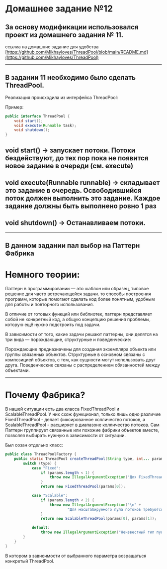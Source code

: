 # Домашнее задание №12
## За основу модификации использовался проект из домашнего задания № 11.
ссылка на домашние задание для удобства [https://github.com/Mikhayloves/ThreadPool/blob/main/README.md](https://github.com/Mikhayloves/ThreadPool)
___________________________________________________________
## В задании 11 необходимо было сделать ThreadPool.
Реализация происходила из интерфейса ThreadPool:

Пример:
```java
public interface ThreadPool {
    void start();
    void execute(Runnable task);
    void shutdown();
}
```
## void start() -> запускает потоки. Потоки бездействуют, до тех пор пока не появится новое задание в очереди (см. execute)
## void execute(Runnable runnable) -> складывает это задание в очередь. Освободившийся поток должен выполнить это задание. Каждое задание должны быть выполнено ровно 1 раз
## void shutdown() -> Останавливаем потоки.
___________________________________________________________
## В данном задании пал выбор на Паттерн Фабрика

# Немного теории:

Паттерн в программировании — это шаблон или образец, типовое решение для часто встречающейся задачи. 
то способы построения программ, которые помогают сделать код более понятным, удобным для работы и повторного использования. 

В отличие от готовых функций или библиотек, паттерн представляет собой не конкретный код, а общую концепцию решения проблемы, которую ещё нужно подстроить под задачи. 

В зависимости от того, какие задачи решают паттерны, они делятся на три вида — порождающие, структурные и поведенческие: 

Порождающие предназначены для создания экземпляра объекта или группы связанных объектов. 
Структурные в основном связаны с композицией объектов, с тем, как сущности могут использовать друг друга. 
Поведенческие связаны с распределением обязанностей между объектами. 

___________________________________________________________
# Почему Фабрика?

В нашей ситуации есть два класса FixedThreadPool и ScalableThreadPool.
У них схож функционал, только лишь одно различие FixedThreadPool - делает фиксированное колличество потоков, а ScalableThreadPool - расширяет в диапазоне колличество потоков.
Сам Паттерн группирует связанные или похожие фабрики объектов вместе, позволяя выбирать нужную в зависимости от ситуации.

Был созан отдельно класс:
```java
public class ThreadPoolFactory {
    public static ThreadPool createThreadPool(String type, int... params) {
        switch (type) {
            case "Fixed":
                if (params.length < 1) {
                    throw new IllegalArgumentException("Для FixedThreadPool требуется 1 параметр: количество потоков");
                }
                return new FixedThreadPool(params[0]);

            case "Scalable":
                if (params.length < 2) {
                    throw new IllegalArgumentException("\n" +
                            "Для масштабируемого пула потоков требуются 2 параметра: MinThreads и maxThreads");
                }
                return new ScalableThreadPool(params[0], params[1]);

            default:
                throw new IllegalArgumentException("Неизвестный тип пула потоков: " + type);
        }
    }
}
```
В котором в зависимости от выбранного параметра возращаться конкретый ThreadPool.
 
 



